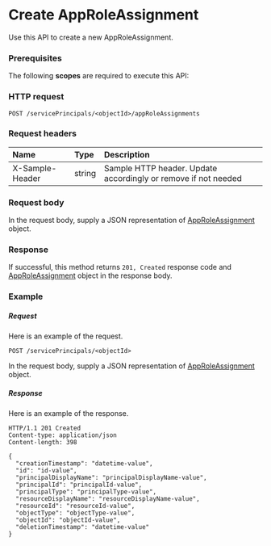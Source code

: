 # Create AppRoleAssignment

Use this API to create a new AppRoleAssignment.
### Prerequisites
The following **scopes** are required to execute this API: 
### HTTP request
<!-- { "blockType": "ignored" } -->
```http
POST /servicePrincipals/<objectId>/appRoleAssignments

```
### Request headers
| Name       | Type | Description|
|:---------------|:--------|:----------|
| X-Sample-Header  | string  | Sample HTTP header. Update accordingly or remove if not needed|

### Request body
In the request body, supply a JSON representation of [AppRoleAssignment](../resources/approleassignment.md) object.


### Response
If successful, this method returns `201, Created` response code and [AppRoleAssignment](../resources/approleassignment.md) object in the response body.

### Example
##### Request
Here is an example of the request.
<!-- {
  "blockType": "request",
  "name": "create_approleassignment_from_serviceprincipal"
}-->
```http
POST /servicePrincipals/<objectId>
```
In the request body, supply a JSON representation of [AppRoleAssignment](../resources/approleassignment.md) object.
##### Response
Here is an example of the response.
<!-- {
  "blockType": "response",
  "truncated": false,
  "@odata.type": "microsoft.graph.approleassignment"
} -->
```http
HTTP/1.1 201 Created
Content-type: application/json
Content-length: 398

{
  "creationTimestamp": "datetime-value",
  "id": "id-value",
  "principalDisplayName": "principalDisplayName-value",
  "principalId": "principalId-value",
  "principalType": "principalType-value",
  "resourceDisplayName": "resourceDisplayName-value",
  "resourceId": "resourceId-value",
  "objectType": "objectType-value",
  "objectId": "objectId-value",
  "deletionTimestamp": "datetime-value"
}
```

<!-- uuid: a45eaed3-2ab6-479e-b4cc-a0e56c081e2f
2015-10-25 12:52:19 UTC -->
<!-- {
  "type": "#page.annotation",
  "description": "Create AppRoleAssignment",
  "keywords": "",
  "section": "documentation",
  "tocPath": ""
}-->